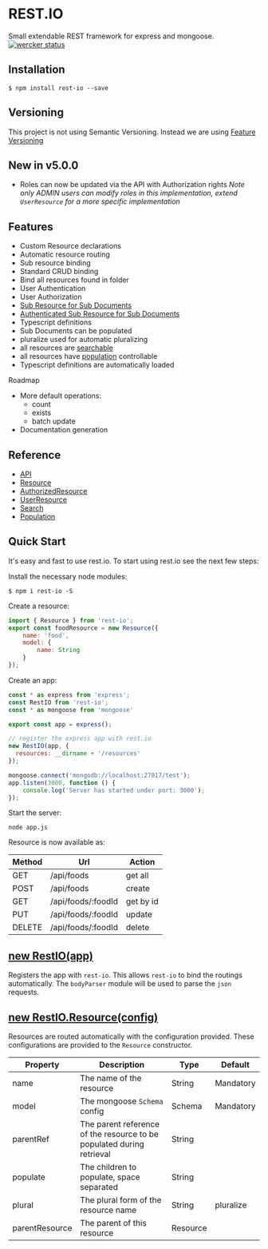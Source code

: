 # REST.IO
Small extendable REST framework for express and mongoose. [![wercker status](https://app.wercker.com/status/9b1984ea7839955a2d1c26ff4e89d204/m/master "wercker status")](https://app.wercker.com/project/bykey/9b1984ea7839955a2d1c26ff4e89d204)

## Installation

```
$ npm install rest-io --save
```

## Versioning
This project is not using Semantic Versioning. Instead we are using
[Feature Versioning](https://github.com/EnoF/featver)

## New in v5.0.0
- Roles can now be updated via the API with Authorization rights
*Note only ADMIN users can modify roles in this implementation,
extend `UserResource` for a more specific implementation*

## Features
- Custom Resource declarations
- Automatic resource routing
- Sub resource binding
- Standard CRUD binding
- Bind all resources found in folder
- User Authentication
- User Authorization
- [Sub Resource for Sub Documents](/docs/subResource.md)
- [Authenticated Sub Resource for Sub Documents](/docs/authorizedSubResource.md)
- Typescript definitions
- Sub Documents can be populated
- pluralize used for automatic pluralizing
- all resources are [searchable](/docs/search.md)
- all resources have [population](/docs/populate.md) controllable
- Typescript definitions are automatically loaded

Roadmap
- More default operations:
  - count
  - exists
  - batch update
- Documentation generation

## Reference
- [API](/docs/api.md)
- [Resource](/docs/api.md)
- [AuthorizedResource](/docs/authorizedResource.md)
- [UserResource](/docs/user.md)
- [Search](/docs/search.md)
- [Population](/docs/populate.md)

## Quick Start
It's easy and fast to use rest.io. To start using rest.io see the next few steps:

Install the necessary node modules:

```
$ npm i rest-io -S
```

Create a resource:

```javascript
import { Resource } from 'rest-io';
export const foodResource = new Resource({
    name: 'food',
    model: {
        name: String
    }
});
```

Create an app:

```javascript
const * as express from 'express';
const RestIO from 'rest-io';
const * as mongoose from 'mongoose'

export const app = express();

// register the express app with rest.io
new RestIO(app, {
  resources: __dirname + '/resources'
});

mongoose.connect('mongodb://localhost:27017/test');
app.listen(3000, function () {
    console.log('Server has started under port: 3000');
});
```

Start the server:

```
node app.js
```

Resource is now available as:

Method | Url                | Action
------ | ------------------ | ---------
GET    | /api/foods         | get all
POST   | /api/foods         | create
GET    | /api/foods/:foodId | get by id
PUT    | /api/foods/:foodId | update
DELETE | /api/foods/:foodId | delete

## [new RestIO(app)](docs/api.md)
Registers the app with `rest-io`. This allows `rest-io` to bind the routings automatically. The `bodyParser` module will be used to parse the `json` requests.

## [new RestIO.Resource(config)](docs/resource.md)
Resources are routed automatically with the configuration provided. These configurations are provided to the `Resource` constructor.

Property       | Description                                                           | Type     | Default
-------------- | --------------------------------------------------------------------- | -------- | ----------
name           | The name of the resource                                              | String   | Mandatory
model          | The mongoose `Schema` config                                          | Schema   | Mandatory
parentRef      | The parent reference of the resource to be populated during retrieval | String   |
populate       | The children to populate, space separated                             | String   |
plural         | The plural form of the resource name                                  | String   | pluralize
parentResource | The parent of this resource                                           | Resource |
